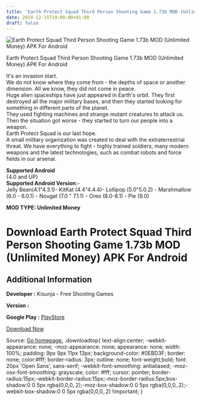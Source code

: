 ```yaml
---
title: 'Earth Protect Squad Third Person Shooting Game 1.73b MOD (Unlimited Money) APK For Android'
date: 2019-12-15T19:00:00+01:00
draft: false
---
```


![Earth Protect Squad Third Person Shooting Game 1.73b MOD (Unlimited Money) APK For Android](https://i0.wp.com/apkhome.net/wp-content/uploads/2019/11/Earth-Protect-Squad-Third-Person-Shooting-Game.png "Earth Protect Squad Third Person Shooting Game 1.73b MOD (Unlimited Money) APK For Android")

  

Earth Protect Squad Third Person Shooting Game 1.73b MOD (Unlimited Money) APK For Android

It's an invasion start.  
We do not know where they come from - the depths of space or another dimension. All we know, they did not come in peace.  
Huge alien spaceships have just appeared in Earth's orbit. They first destroyed all the major military bases, and then they started looking for something in different parts of the planet.  
They used fighting machines and strange mutant creatures to attack us. Then the situation got worse - they started to turn our people into a weapon.  
Earth Protect Squad is our last hope.  
A small military organization was created to deal with the extraterrestrial threat. We have everything to fight - highly trained soldiers, many modern weapons and the latest technologies, such as combat robots and force fields in our arsenal.

**Supported Android**  
{4.0 and UP}  
**Supported Android Version**:-  
Jelly Bean(4.1"4.3.1)- KitKat (4.4"4.4.4)- Lollipop (5.0"5.0.2) - Marshmallow (6.0 - 6.0.1) - Nougat (7.0 " 7.1.1) - Oreo (8.0-8.1) - Pie (9.0)

**MOD TYPE: Unlimited Money**

Download Earth Protect Squad Third Person Shooting Game 1.73b MOD (Unlimited Money) APK For Android
===================================================================================================

Additional Information
----------------------

**Developer :** Kisunja - Free Shooting Games

**Version :**

**Google Play :** [PlayStore](https://play.google.com/store/apps/details?id=com.lb4business.tpsgame)

  

[Download Now](https://store4app.co/post/earth-protect-squad-third-person-shooting-game-1-73b-mod-unlimited-money-apk-for-android_1574620287)

  
Source: [Go homepage.](https://store4app.co/post/earth-protect-squad-third-person-shooting-game-1-73b-mod-unlimited-money-apk-for-android_1574620287) .downloadtop{ text-align:center; -webkit-appearance: none; -moz-appearance: none; appearance: none; width: 100%; padding: 9px 9px 11px 13px; background-color: #0EBD3F; border: none; color:#fff; border-radius: 3px; outline: none; font-weight;bold; font: 20px 'Open Sans', sans-serif; -webkit-font-smoothing: antialiased; -moz-osx-font-smoothing: grayscale; color: #fff; cursor: pointer; border-radius:15px;-webkit-border-radius:15px;-moz-border-radius:5px;box-shadow:0 0 5px rgba(0,0,0,.2);-moz-box-shadow:0 0 5px rgba(0,0,0,.2);-webkit-box-shadow:0 0 5px rgba(0,0,0,.2) !important; }